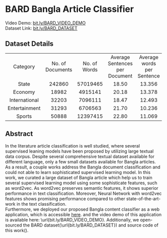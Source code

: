 # BARD Bangla Article Classifier
Video Demo: <a href="https://bit.ly/BARD_VIDEO_DEMO"> bit.ly/BARD_VIDEO_DEMO </a> <br/>
Dataset Link: <a href="https://bit.ly/BARD_DATASET"> bit.ly/BARD_DATASET </a> <br/>

<h2>Dataset Details</h2>
<table>
<tr>
<td align="center">Category  </td><td align="center">  No. of Documents  </td><td align="center">  No. of Words  </td><td align="center">  Average Sentences per Document  </td><td align="center">  Average words per Sentence</td>
</tr><tr>
<td align="center">State </td><td align="center">  242860  </td><td align="center">  57019465  </td><td align="center">  18.50  </td><td align="center">  13.356</td>
</tr><tr>
<td align="center">Economy </td><td align="center">  18982  </td><td align="center"> 4915141  </td><td align="center">  20.18  </td><td align="center"> 13.378</td>
</tr><tr>
<td align="center">International </td><td align="center"> 32203  </td><td align="center"> 7096111  </td><td align="center">  18.47  </td><td align="center"> 12.493</td>
</tr><tr>
<td align="center">Entertainment </td><td align="center"> 31293  </td><td align="center"> 6706563  </td><td align="center">  21.70  </td><td align="center"> 10.236</td>
</tr><tr>
<td align="center">Sports </td><td align="center"> 50888 </td><td align="center"> 12397415  </td><td align="center"> 22.80  </td><td align="center"> 11.069</td>
</tr>
</table>

<h2>Abstract</h2>
In the literature article classification is well studied, where several supervised leaning models have been proposed by utilizing large textual data corpus. Despite several comprehensive textual dataset available for different language, only a few small datasets available for Bangla articles. As a result, a couple works address the Bangla document classification and could not able to learn sophisticated supervised learning model. In this work, we curated a large dataset of Bangla article which help us to train several supervised learning model using some sophisticate features, such as word2vec. As word2vec preserves semantic features, it shows superior performance in text classification. Moreover, Neural Network with word2vec features shows promising performance compared to other state-of-the-art-work in the text classification. 
<br/>Furthermore, we deployed our proposed Bangla content classifier as a web application, which is accessible <a href="http://bard2018.pythonanywhere.com">here</a>.  and the video demo of this application is available here: \url{bit.ly/BARD_VIDEO_DEMO}. Additionally, we open-sourced the BARD dataset(\url{bit.ly/BARD_DATASET}) and source code of this work().
